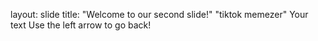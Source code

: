 layout: slide
title: "Welcome to our second slide!"
"tiktok memezer"
Your text
Use the left arrow to go back!
